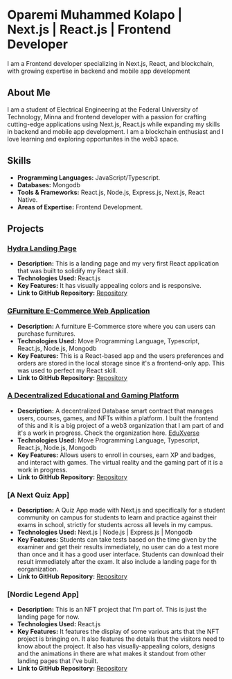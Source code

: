 # Oparemi Muhammed Kolapo | Next.js | React.js | Frontend Developer

I am a Frontend developer specializing in Next.js, React, and blockchain, with growing expertise in backend and mobile app development

## About Me

I am a student of Electrical Engineering at the Federal University of Technology, Minna and frontend developer with a passion for crafting cutting-edge applications using Next.js, React.js while expanding my skills in backend and mobile app development. I am a blockchain enthusiast and I love learning and exploring opportunites in the web3 space.

## Skills

- **Programming Languages:** JavaScript/Typescript.
- **Databases:** Mongodb
- **Tools & Frameworks:** React.js, Node.js, Express.js, Next.js, React Native.
- **Areas of Expertise:** Frontend Development.

## Projects

### [Hydra Landing Page](https://hydra-landing-page.onrender.com)
- **Description:** This is a landing page and my very first React application that was built to solidify my React skill.
- **Technologies Used:** React.js
- **Key Features:** It has visually appealing colors and is responsive.
- **Link to GitHub Repository:** [Repository](https://github.com/FourZeroFour-404M/Hydra-Landing-Page)

### [GFurniture E-Commerce Web Application]()
- **Description:** A furniture E-Commerce store where you can users can purchase furnitures. 
- **Technologies Used:** Move Programming Language, Typescript, React.js, Node.js, Mongodb
- **Key Features:** This is a React-based app and the users preferences and orders are stored in the local storage since it's a frontend-only app. This was used to perfect my React skill.
- **Link to GitHub Repository:** [Repository](https://github.com/FourZeroFour-404M/gfurniture-ecommerce-web-app-main)

### [A Decentralized Educational and Gaming Platform](https://github.com/TeamSushiSui/EduverseX-smart-contract/blob/main/smart-contracts%2FeduverseX_database%2Fsources%2Feduversex_database.move)
- **Description:** A decentralized Database smart contract that manages users, courses, games, and NFTs within a platform. I built the frontend of this and it is a big project of a web3 organization that I am part of and it's a work in progress. Check the organization here. [EduXverse](https://github.com/TeamSushiSui)
- **Technologies Used:** Move Programming Language, Typescript, React.js, Node.js, Mongodb
- **Key Features:** Allows users to enroll in courses, earn XP and badges, and interact with games. The virtual reality and the gaming part of it is a work in progress.
- **Link to GitHub Repository:** [Repository](https://github.com/TeamSushiSui/EduverseX-smart-contract/blob/main/smart-contracts%2FeduverseX_database%2Fsources%2Feduversex_database.move)

### [A Next Quiz App]
- **Description:** A Quiz App made with Next.js and specifically for a student community on campus for students to learn and practice against their exams in school, strictly for students across all levels in my campus.
- **Technologies Used:** Next.js | Node.js | Express.js | Mongodb
- **Key Features:** Students can take tests based on the time given by the examiner and get their results immediately, no user can do a test more than once and it has a good user interface. Students can download their result immediately after the exam. It also include a landing page for th eorganization.
- **Link to GitHub Repository:** [Repository](https://github.com/FourZeroFour-404M/A-Next.js-Quiz-App)

### [Nordic Legend App]
- **Description:** This is an NFT project that I'm part of. This is just the landing page for now.
- **Technologies Used:** React.js
- **Key Features:** It features the display of some various arts that the NFT project is bringing on. It also features the details that the visitors need to know about the project. It also has visually-appealing colors, designs and the animations in there are what makes it standout from other landing pages that I've built.
- **Link to GitHub Repository:** [Repository](https://github.com/FourZeroFour-404M/nordic-legends-project)



